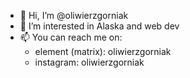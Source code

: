 - 👋 Hi, I’m @oliwierzgorniak
- 👀 I’m interested in Alaska and web dev
- 📫 You can reach me on:
  - element (matrix): oliwierzgorniak
  - instagram: oliwierzgorniak
